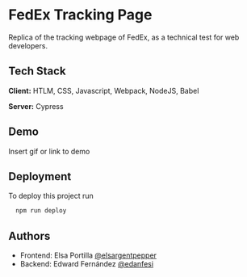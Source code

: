 # FedEx Tracking Page

Replica of the tracking webpage of FedEx, as a technical test for web developers.

## Tech Stack

**Client:** HTLM, CSS, Javascript, Webpack, NodeJS, Babel

**Server:** Cypress

  
## Demo

Insert gif or link to demo

  
## Deployment

To deploy this project run

```bash
  npm run deploy
```

  
## Authors

- Frontend: Elsa Portilla [@elsargentpepper](https://github.com/elsargentpepper)
- Backend: Edward Fernández [@edanfesi](https://github.com/edanfesi)
